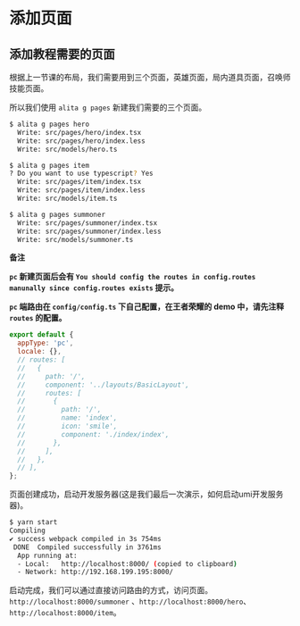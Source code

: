 # 添加页面

## 添加教程需要的页面

根据上一节课的布局，我们需要用到三个页面，英雄页面，局内道具页面，召唤师技能页面。

所以我们使用 `alita g pages` 新建我们需要的三个页面。

```bash
$ alita g pages hero
  Write: src/pages/hero/index.tsx
  Write: src/pages/hero/index.less
  Write: src/models/hero.ts

$ alita g pages item
? Do you want to use typescript? Yes
  Write: src/pages/item/index.tsx
  Write: src/pages/item/index.less
  Write: src/models/item.ts

$ alita g pages summoner
  Write: src/pages/summoner/index.tsx
  Write: src/pages/summoner/index.less
  Write: src/models/summoner.ts
```

**备注**

**`pc` 新建页面后会有 `You should config the routes in config.routes manunally since config.routes exists` 提示。**

**`pc` 端路由在 `config/config.ts` 下自己配置，在王者荣耀的 demo 中，请先注释 `routes` 的配置。**

```js
export default {
  appType: 'pc',
  locale: {},
  // routes: [
  //   {
  //     path: '/',
  //     component: '../layouts/BasicLayout',
  //     routes: [
  //       {
  //         path: '/',
  //         name: 'index',
  //         icon: 'smile',
  //         component: './index/index',
  //       },
  //     ],
  //   },
  // ],
};
```

页面创建成功，启动开发服务器(这是我们最后一次演示，如何启动umi开发服务器)。

```bash
$ yarn start
Compiling
✔ success webpack compiled in 3s 754ms
 DONE  Compiled successfully in 3761ms                                                 19:40:39
  App running at:
  - Local:   http://localhost:8000/ (copied to clipboard)
  - Network: http://192.168.199.195:8000/
```

启动完成，我们可以通过直接访问路由的方式，访问页面。 `http://localhost:8000/summoner` 、`http://localhost:8000/hero`、`http://localhost:8000/item`。